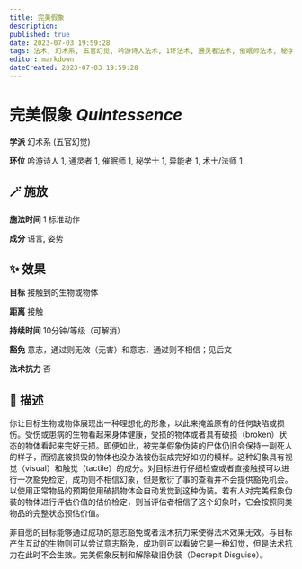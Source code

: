 ```yaml
---
title: 完美假象
description: 
published: true
date: 2023-07-03 19:59:28
tags: 法术, 幻术系, 五官幻觉, 吟游诗人法术, 1环法术, 通灵者法术, 催眠师法术, 秘学士法术, 异能者法术, 术士/法师法术
editor: markdown
dateCreated: 2023-07-03 19:59:28
---
```


# **完美假象** *Quintessence*

**学派** 幻术系 (五官幻觉) 

**环位** 吟游诗人 1, 通灵者 1, 催眠师 1, 秘学士 1, 异能者 1, 术士/法师 1

## 🪄 施放

**施法时间** 1 标准动作

**成分** 语言, 姿势

## ✨ 效果 

**目标** 接触到的生物或物体 

**距离** 接触  

**持续时间** 10分钟/等级（可解消） 

**豁免** 意志，通过则无效（无害）和意志，通过则不相信；见后文

**法术抗力** 否

## 📖 描述

你让目标生物或物体展现出一种理想化的形象，以此来掩盖原有的任何缺陷或损伤。受伤或患病的生物看起来身体健康，受损的物体或者具有破损（broken）状态的物体看起来完好无损。即便如此，被完美假象伪装的尸体仍旧会保持一副死人的样子，而彻底被损毁的物体也没办法被伪装成完好如初的模样。这种幻象具有视觉（visual）和触觉（tactile）的成分。对目标进行仔细检查或者直接触摸可以进行一次豁免检定，成功则不相信幻象，但是敷衍了事的查看并不会提供豁免机会。以使用正常物品的预期使用破损物体会自动发觉到这种伪装。若有人对完美假象伪装的物体进行评估价值的估价检定，则当评估者相信了这个幻象时，它会按照同类物品的完整状态预估价值。

非自愿的目标能够通过成功的意志豁免或者法术抗力来使得法术效果无效。与目标产生互动的生物则可以尝试意志豁免，成功则可以看破它是一种幻觉，但是法术抗力在此时不会生效。完美假象反制和解除破旧伪装（Decrepit Disguise）。
    